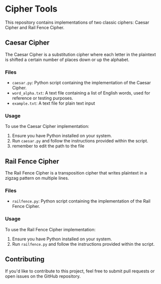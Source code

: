 # Cipher Tools

This repository contains implementations of two classic ciphers: Caesar Cipher and Rail Fence Cipher.

## Caesar Cipher

The Caesar Cipher is a substitution cipher where each letter in the plaintext is shifted a certain number of places down or up the alphabet.

### Files

- `caesar.py`: Python script containing the implementation of the Caesar Cipher.
- `word_alpha.txt`: A text file containing a list of English words, used for reference or testing purposes.
- `example.txt`: A text file for plain text input

### Usage

To use the Caesar Cipher implementation:
1. Ensure you have Python installed on your system.
2. Run `caesar.py` and follow the instructions provided within the script.
3. remember to edit the path to the file

## Rail Fence Cipher

The Rail Fence Cipher is a transposition cipher that writes plaintext in a zigzag pattern on multiple lines.

### Files

- `railfence.py`: Python script containing the implementation of the Rail Fence Cipher.

### Usage

To use the Rail Fence Cipher implementation:
1. Ensure you have Python installed on your system.
2. Run `railfence.py` and follow the instructions provided within the script.

## Contributing

If you'd like to contribute to this project, feel free to submit pull requests or open issues on the GitHub repository.
